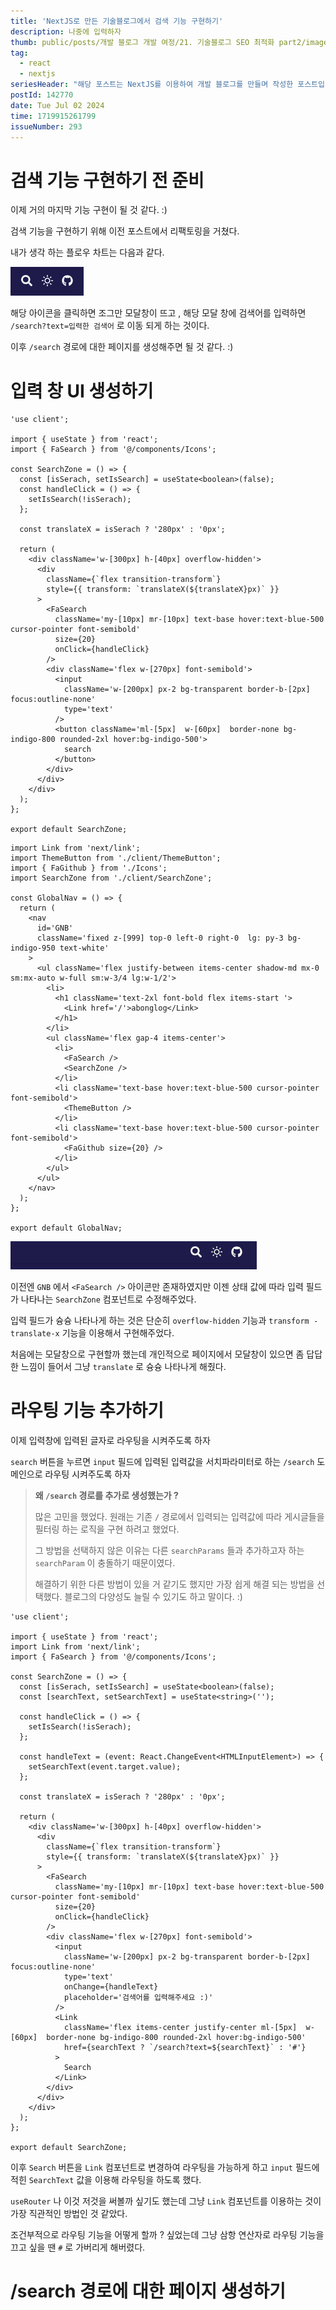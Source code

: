 ```yaml
---
title: 'NextJS로 만든 기술블로그에서 검색 기능 구현하기'
description: 나중에 입력하자
thumb: public/posts/개발 블로그 개발 여정/21. 기술블로그 SEO 최적화 part2/image-1.png
tag:
  - react
  - nextjs
seriesHeader: "해당 포스트는 NextJS를 이용하여 개발 블로그를 만들며 작성한 포스트입니다.\r\n\r\n기술 블로그의 전체 코드는 [yonglog github](https://github.com/yonghyeun/yonglog) 에서 확인 하실 수 있습니다."
postId: 142770
date: Tue Jul 02 2024
time: 1719915261799
issueNumber: 293
---
```


# 검색 기능 구현하기 전 준비

이제 거의 마지막 기능 구현이 될 것 같다. :)

검색 기능을 구현하기 위해 이전 포스트에서 리팩토링을 거쳤다.

내가 생각 하는 플로우 차트는 다음과 같다.

![GNB에 존재하는 Search Icon](image.png)

해당 아이콘을 클릭하면 조그만 모달창이 뜨고 , 해당 모달 창에 검색어를 입력하면 `/search?text=입력한 검색어` 로 이동 되게 하는 것이다.

이후 `/search` 경로에 대한 페이지를 생성해주면 될 것 같다. :)

# 입력 창 UI 생성하기

```tsx title="@/components/client/SearchZone.tsx" {15,16, 12}
'use client';

import { useState } from 'react';
import { FaSearch } from '@/components/Icons';

const SearchZone = () => {
  const [isSerach, setIsSearch] = useState<boolean>(false);
  const handleClick = () => {
    setIsSearch(!isSerach);
  };

  const translateX = isSerach ? '280px' : '0px';

  return (
    <div className='w-[300px] h-[40px] overflow-hidden'>
      <div
        className={`flex transition-transform`}
        style={{ transform: `translateX(${translateX}px)` }}
      >
        <FaSearch
          className='my-[10px] mr-[10px] text-base hover:text-blue-500 cursor-pointer font-semibold'
          size={20}
          onClick={handleClick}
        />
        <div className='flex w-[270px] font-semibold'>
          <input
            className='w-[200px] px-2 bg-transparent border-b-[2px] focus:outline-none'
            type='text'
          />
          <button className='ml-[5px]  w-[60px]  border-none bg-indigo-800 rounded-2xl hover:bg-indigo-500'>
            search
          </button>
        </div>
      </div>
    </div>
  );
};

export default SearchZone;
```

```tsx title="@/components/GlobalNav.tsx" {4,21}#add {20}#remove
import Link from 'next/link';
import ThemeButton from './client/ThemeButton';
import { FaGithub } from './Icons';
import SearchZone from './client/SearchZone';

const GlobalNav = () => {
  return (
    <nav
      id='GNB'
      className='fixed z-[999] top-0 left-0 right-0  lg: py-3 bg-indigo-950 text-white'
    >
      <ul className='flex justify-between items-center shadow-md mx-0 sm:mx-auto w-full sm:w-3/4 lg:w-1/2'>
        <li>
          <h1 className='text-2xl font-bold flex items-start '>
            <Link href='/'>abonglog</Link>
          </h1>
        </li>
        <ul className='flex gap-4 items-center'>
          <li>
            <FaSearch />
            <SearchZone />
          </li>
          <li className='text-base hover:text-blue-500 cursor-pointer font-semibold'>
            <ThemeButton />
          </li>
          <li className='text-base hover:text-blue-500 cursor-pointer font-semibold'>
            <FaGithub size={20} />
          </li>
        </ul>
      </ul>
    </nav>
  );
};

export default GlobalNav;
```

![클릭 유무에 따라 나타나는 검색창 필드](inputcomponent.gif)

이전엔 `GNB` 에서 `<FaSearch />` 아이콘만 존재하였지만 이젠 상태 값에 따라 입력 필드가 나타나는 `SearchZone` 컴포넌트로 수정해주었다.

입력 필드가 슝슝 나타나게 하는 것은 단순히 `overflow-hidden` 기능과 `transform - translate-x` 기능을 이용해서 구현해주었다.

처음에는 모달창으로 구현할까 했는데 개인적으로 페이지에서 모달창이 있으면 좀 답답한 느낌이 들어서 그냥 `translate` 로 슝슝 나타나게 해줬다.

# 라우팅 기능 추가하기

이제 입력창에 입력된 글자로 라우팅을 시켜주도록 하자

`search` 버튼을 누르면 `input` 필드에 입력된 입력값을 서치파라미터로 하는 `/search` 도메인으로 라우팅 시켜주도록 하자

> **왜 `/search` 경로를 추가로 생성했는가 ?**
>
> 많은 고민을 했었다. 원래는 기존 `/` 경로에서 입력되는 입력값에 따라 게시글들을 필터링 하는 로직을 구현 하려고 했었다.
>
> 그 방법을 선택하지 않은 이유는 다른 `searchParams` 들과 추가하고자 하는 `searchParam` 이 충돌하기 때문이였다.
>
> 해결하기 위한 다른 방법이 있을 거 같기도 했지만 가장 쉽게 해결 되는 방법을 선택했다. 블로그의 다양성도 늘릴 수 있기도 하고 말이다. :)

```tsx title="라우팅 기능이 추가된 SearchZone" {4, 9,15-17 , 33-34 , 36-41}#add
'use client';

import { useState } from 'react';
import Link from 'next/link';
import { FaSearch } from '@/components/Icons';

const SearchZone = () => {
  const [isSerach, setIsSearch] = useState<boolean>(false);
  const [searchText, setSearchText] = useState<string>('');

  const handleClick = () => {
    setIsSearch(!isSerach);
  };

  const handleText = (event: React.ChangeEvent<HTMLInputElement>) => {
    setSearchText(event.target.value);
  };

  const translateX = isSerach ? '280px' : '0px';

  return (
    <div className='w-[300px] h-[40px] overflow-hidden'>
      <div
        className={`flex transition-transform`}
        style={{ transform: `translateX(${translateX}px)` }}
      >
        <FaSearch
          className='my-[10px] mr-[10px] text-base hover:text-blue-500 cursor-pointer font-semibold'
          size={20}
          onClick={handleClick}
        />
        <div className='flex w-[270px] font-semibold'>
          <input
            className='w-[200px] px-2 bg-transparent border-b-[2px] focus:outline-none'
            type='text'
            onChange={handleText}
            placeholder='검색어를 입력해주세요 :)'
          />
          <Link
            className='flex items-center justify-center ml-[5px]  w-[60px]  border-none bg-indigo-800 rounded-2xl hover:bg-indigo-500'
            href={searchText ? `/search?text=${searchText}` : '#'}
          >
            Search
          </Link>
        </div>
      </div>
    </div>
  );
};

export default SearchZone;
```

이후 `Search` 버튼을 `Link` 컴포넌트로 변경하여 라우팅을 가능하게 하고 `input` 필드에 적힌 `SearchText` 값을 이용해 라우팅을 하도록 했다.

`useRouter` 나 이것 저것을 써볼까 싶기도 했는데 그냥 `Link` 컴포넌트를 이용하는 것이 가장 직관적인 방법인 것 같았다.

조건부적으로 라우팅 기능을 어떻게 할까 ? 싶었는데 그냥 삼항 연산자로 라우팅 기능을 끄고 싶을 땐 `#` 로 가버리게 해버렸다.

# /search 경로에 대한 페이지 생성하기
